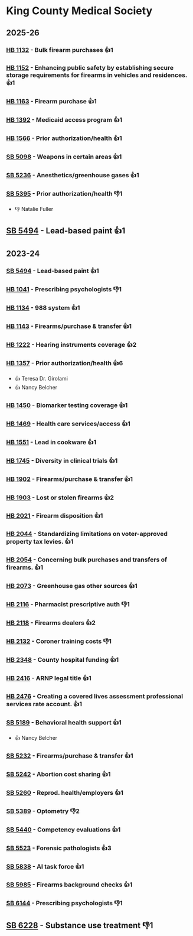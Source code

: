 # King County Medical Society
## 2025-26

### [HB 1132](/bill/2025-26/hb/1132/) - Bulk firearm purchases 👍1  

### [HB 1152](/bill/2025-26/hb/1152/) - Enhancing public safety by establishing secure storage requirements for firearms in vehicles and residences. 👍1  

### [HB 1163](/bill/2025-26/hb/1163/) - Firearm purchase 👍1  

### [HB 1392](/bill/2025-26/hb/1392/) - Medicaid access program 👍1  

### [HB 1566](/bill/2025-26/hb/1566/) - Prior authorization/health 👍1  

### [SB 5098](/bill/2025-26/sb/5098/) - Weapons in certain areas 👍1  

### [SB 5236](/bill/2025-26/sb/5236/) - Anesthetics/greenhouse gases 👍1  

### [SB 5395](/bill/2025-26/sb/5395/) - Prior authorization/health  👎1 
* 👎 Natalie Fuller

## [SB 5494](/bill/2025-26/sb/5494/) - Lead-based paint 👍1  

## 2023-24

### [SB 5494](/bill/2023-24/sb/5494/) - Lead-based paint 👍1  

### [HB 1041](/bill/2023-24/hb/1041/) - Prescribing psychologists  👎1 

### [HB 1134](/bill/2023-24/hb/1134/) - 988 system 👍1  

### [HB 1143](/bill/2023-24/hb/1143/) - Firearms/purchase & transfer 👍1  

### [HB 1222](/bill/2023-24/hb/1222/) - Hearing instruments coverage 👍2  

### [HB 1357](/bill/2023-24/hb/1357/) - Prior authorization/health 👍6  
* 👍 Teresa Dr. Girolami
* 👍 Nancy Belcher

### [HB 1450](/bill/2023-24/hb/1450/) - Biomarker testing coverage 👍1  

### [HB 1469](/bill/2023-24/hb/1469/) - Health care services/access 👍1  

### [HB 1551](/bill/2023-24/hb/1551/) - Lead in cookware 👍1  

### [HB 1745](/bill/2023-24/hb/1745/) - Diversity in clinical trials 👍1  

### [HB 1902](/bill/2023-24/hb/1902/) - Firearms/purchase & transfer 👍1  

### [HB 1903](/bill/2023-24/hb/1903/) - Lost or stolen firearms 👍2  

### [HB 2021](/bill/2023-24/hb/2021/) - Firearm disposition 👍1  

### [HB 2044](/bill/2023-24/hb/2044/) - Standardizing limitations on voter-approved property tax levies. 👍1  

### [HB 2054](/bill/2023-24/hb/2054/) - Concerning bulk purchases and transfers of firearms. 👍1  

### [HB 2073](/bill/2023-24/hb/2073/) - Greenhouse gas other sources 👍1  

### [HB 2116](/bill/2023-24/hb/2116/) - Pharmacist prescriptive auth  👎1 

### [HB 2118](/bill/2023-24/hb/2118/) - Firearms dealers 👍2  

### [HB 2132](/bill/2023-24/hb/2132/) - Coroner training costs  👎1 

### [HB 2348](/bill/2023-24/hb/2348/) - County hospital funding 👍1  

### [HB 2416](/bill/2023-24/hb/2416/) - ARNP legal title 👍1  

### [HB 2476](/bill/2023-24/hb/2476/) - Creating a covered lives assessment professional services rate account. 👍1  

### [SB 5189](/bill/2023-24/sb/5189/) - Behavioral health support 👍1  
* 👍 Nancy Belcher

### [SB 5232](/bill/2023-24/sb/5232/) - Firearms/purchase & transfer 👍1  

### [SB 5242](/bill/2023-24/sb/5242/) - Abortion cost sharing 👍1  

### [SB 5260](/bill/2023-24/sb/5260/) - Reprod. health/employers 👍1  

### [SB 5389](/bill/2023-24/sb/5389/) - Optometry  👎2 

### [SB 5440](/bill/2023-24/sb/5440/) - Competency evaluations 👍1  

### [SB 5523](/bill/2023-24/sb/5523/) - Forensic pathologists 👍3  

### [SB 5838](/bill/2023-24/sb/5838/) - AI task force 👍1  

### [SB 5985](/bill/2023-24/sb/5985/) - Firearms background checks 👍1  

### [SB 6144](/bill/2023-24/sb/6144/) - Prescribing psychologists  👎1 

## [SB 6228](/bill/2023-24/sb/6228/) - Substance use treatment  👎1 
